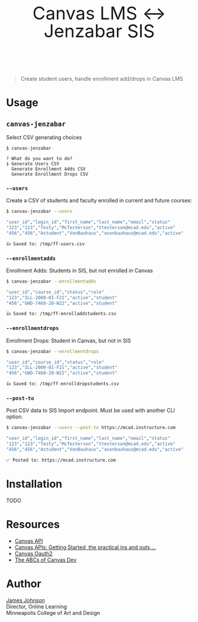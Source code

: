 <header style="text-align: center; font-size: 3rem;margin: 6rem 0; line-height: 1;">
  Canvas LMS ↔️ Jenzabar SIS<br>
</header>

> Create student users, handle enrollment add/drops in Canvas LMS

# Usage

## `canvas-jenzabar`

Select CSV generating choices

```
$ canvas-jenzabar

? What do you want to do?
❯ Generate Users CSV
  Generate Enrollment Adds CSV
  Generate Enrollment Drops CSV
```

### `--users`

Create a CSV of students and faculty enrolled in current and future courses:

```sh
$ canvas-jenzabar --users

"user_id","login_id","first_name","last_name","email","status"
"123","123","Testy","McTesterson","ttesterson@mcad.edu","active"
"456","456","Astudent","VonBauhaus","avonbauhaus@mcad.edu","active"

👍 Saved to: /tmp/ff-users.csv
```

### `--enrollmentadds`

Enrollment Adds: Students in SIS, but not enrolled in Canvas

```sh
$ canvas-jenzabar --enrollmentadds

"user_id","course_id","status","role"
"123","ILL-2000-01-F21","active","student"
"456","GWD-7460-20-W22","active","student"

👍 Saved to: /tmp/ff-enrolladdstudents.csv
```

### `--enrollmentdrops`

Enrollment Drops: Student in Canvas, but not in SIS

```sh
$ canvas-jenzabar --enrollmentdrops

"user_id","course_id","status","role"
"123","ILL-2000-01-F21","active","student"
"456","GWD-7460-20-W22","active","student"

👍 Saved to: /tmp/ff-enrolldropstudents.csv
```

### `--post-to`

Post CSV data to SIS Import endpoint. Must be used with another CLI option.

```sh
$ canvas-jenzabar --users --post-to https://mcad.instructure.com

"user_id","login_id","first_name","last_name","email","status"
"123","123","Testy","McTesterson","ttesterson@mcad.edu","active"
"456","456","Astudent","VonBauhaus","avonbauhaus@mcad.edu","active"

✅ Posted to: https://mcad.instructure.com
```

# Installation

TODO

# Resources

- [Canvas API](https://canvas.instructure.com/doc/api/)
- [Canvas APIs: Getting Started, the practical ins and outs,...](https://community.canvaslms.com/docs/DOC-14390-canvas-apis-getting-started-the-practical-ins-and-outs-gotchas-tips-and-tricks)
- [Canvas Oauth2](https://canvas.instructure.com/doc/api/file.oauth.html)
- [The ABCs of Canvas Dev](https://community.canvaslms.com/thread/17419-the-abcs-of-canvas-dev)

# Author

[James Johnson](https://www.jjohnson.me)<br>
Director, Online Learning<br>
Minneapolis College of Art and Design
